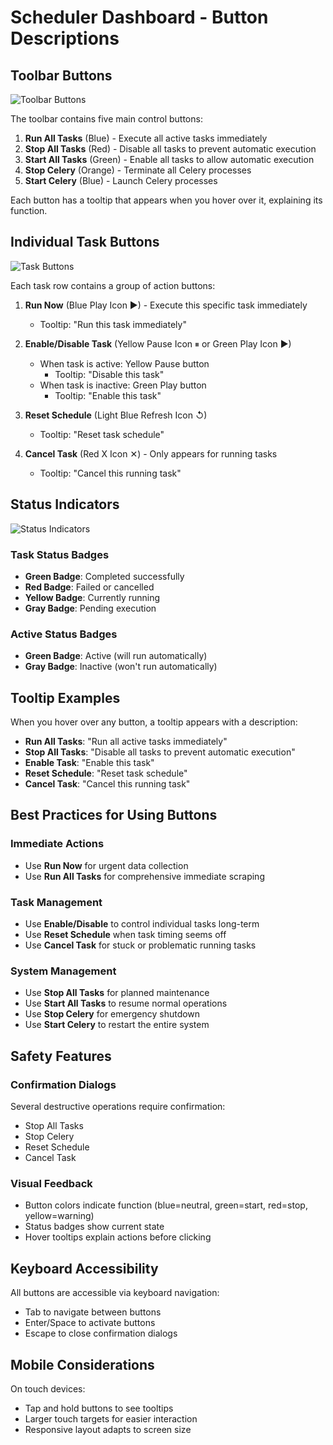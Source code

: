 # Scheduler Dashboard - Button Descriptions

## Toolbar Buttons

![Toolbar Buttons](toolbar-buttons.png)

The toolbar contains five main control buttons:

1. **Run All Tasks** (Blue) - Execute all active tasks immediately
2. **Stop All Tasks** (Red) - Disable all tasks to prevent automatic execution
3. **Start All Tasks** (Green) - Enable all tasks to allow automatic execution
4. **Stop Celery** (Orange) - Terminate all Celery processes
5. **Start Celery** (Blue) - Launch Celery processes

Each button has a tooltip that appears when you hover over it, explaining its function.

## Individual Task Buttons

![Task Buttons](task-buttons.png)

Each task row contains a group of action buttons:

1. **Run Now** (Blue Play Icon ▶) - Execute this specific task immediately
   - Tooltip: "Run this task immediately"

2. **Enable/Disable Task** (Yellow Pause Icon ⏸ or Green Play Icon ▶)
   - When task is active: Yellow Pause button
     - Tooltip: "Disable this task"
   - When task is inactive: Green Play button
     - Tooltip: "Enable this task"

3. **Reset Schedule** (Light Blue Refresh Icon ↺)
   - Tooltip: "Reset task schedule"

4. **Cancel Task** (Red X Icon ✕) - Only appears for running tasks
   - Tooltip: "Cancel this running task"

## Status Indicators

![Status Indicators](status-indicators.png)

### Task Status Badges
- **Green Badge**: Completed successfully
- **Red Badge**: Failed or cancelled
- **Yellow Badge**: Currently running
- **Gray Badge**: Pending execution

### Active Status Badges
- **Green Badge**: Active (will run automatically)
- **Gray Badge**: Inactive (won't run automatically)

## Tooltip Examples

When you hover over any button, a tooltip appears with a description:

- **Run All Tasks**: "Run all active tasks immediately"
- **Stop All Tasks**: "Disable all tasks to prevent automatic execution"
- **Enable Task**: "Enable this task"
- **Reset Schedule**: "Reset task schedule"
- **Cancel Task**: "Cancel this running task"

## Best Practices for Using Buttons

### Immediate Actions
- Use **Run Now** for urgent data collection
- Use **Run All Tasks** for comprehensive immediate scraping

### Task Management
- Use **Enable/Disable** to control individual tasks long-term
- Use **Reset Schedule** when task timing seems off
- Use **Cancel Task** for stuck or problematic running tasks

### System Management
- Use **Stop All Tasks** for planned maintenance
- Use **Start All Tasks** to resume normal operations
- Use **Stop Celery** for emergency shutdown
- Use **Start Celery** to restart the entire system

## Safety Features

### Confirmation Dialogs
Several destructive operations require confirmation:
- Stop All Tasks
- Stop Celery
- Reset Schedule
- Cancel Task

### Visual Feedback
- Button colors indicate function (blue=neutral, green=start, red=stop, yellow=warning)
- Status badges show current state
- Hover tooltips explain actions before clicking

## Keyboard Accessibility

All buttons are accessible via keyboard navigation:
- Tab to navigate between buttons
- Enter/Space to activate buttons
- Escape to close confirmation dialogs

## Mobile Considerations

On touch devices:
- Tap and hold buttons to see tooltips
- Larger touch targets for easier interaction
- Responsive layout adapts to screen size